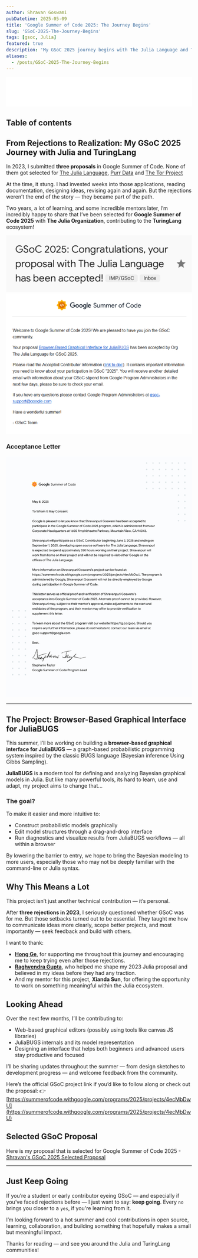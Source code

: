 ```yaml
---
author: Shravan Goswami
pubDatetime: 2025-05-09
title: 'Google Summer of Code 2025: The Journey Begins'
slug: 'GSoC-2025-The-Journey-Begins'
tags: [gsoc, Julia]
featured: true
description: 'My GSoC 2025 journey begins with The Julia Language and Turing.jl! I’ll be building a browser-based interface for JuliaBUGS.'
aliases:
  - /posts/GSoC-2025-The-Journey-Begins
---
```


![GSoC 2025](/blog/GSoC-2025-The-Journey-Begins/GSoC-Horizontal.svg)

## Table of contents

## From Rejections to Realization: My GSoC 2025 Journey with Julia and TuringLang

In 2023, I submitted **three proposals** in Google Summer of Code.
None of them got selected for [The Julia Language](./Shravan-Goswami-Julia-GSoC-Proposal.pdf), [Purr Data](./Shravan-Goswami-Purr-Data-GSoC-Proposal.pdf) and [The Tor Project](./Shravan-Goswami-Tor-GSoC-Proposal.pdf)

At the time, it stung. I had invested weeks into those applications, reading documentation, designing ideas, revising again and again. But the rejections weren’t the end of the story — they became part of the path.

Two years, a lot of learning, and some incredible mentors later, I’m incredibly happy to share that I’ve been selected for **Google Summer of Code 2025** with **The Julia Organization**, contributing to the **TuringLang** ecosystem!

![GSoC-Mail-Title](/blog/GSoC-2025-The-Journey-Begins/GSoC-Mail-Title.png)
![GSoC-Mail](/blog/GSoC-2025-The-Journey-Begins/GSoC-Mail.png)

### Acceptance Letter
![Shravanpuri-Goswami-GSoC-Acceptance-Letter](/blog/GSoC-2025-The-Journey-Begins/Shravanpuri-Goswami-GSoC-Acceptance-Letter.jpg)

---

## The Project: Browser-Based Graphical Interface for JuliaBUGS

This summer, I’ll be working on building a **browser-based graphical interface for JuliaBUGS** — a graph-based probabilistic programming system inspired by the classic BUGS language (Bayesian inference Using Gibbs Sampling).

**JuliaBUGS** is a modern tool for defining and analyzing Bayesian graphical models in Julia. But like many powerful tools, its hard to learn, use and adapt, my project aims to change that...

### The goal?

To make it easier and more intuitive to:

- Construct probabilistic models graphically
- Edit model structures through a drag-and-drop interface
- Run diagnostics and visualize results from JuliaBUGS workflows — all within a browser

By lowering the barrier to entry, we hope to bring the Bayesian modeling to more users, especially those who may not be deeply familiar with the command-line or Julia syntax.

## Why This Means a Lot

This project isn’t just another technical contribution — it’s personal.

After **three rejections in 2023**, I seriously questioned whether GSoC was for me. But those setbacks turned out to be essential. They taught me how to communicate ideas more clearly, scope better projects, and most importantly — seek feedback and build with others.

I want to thank:

- **[Hong Ge](https://mlg.eng.cam.ac.uk/hong/)**, for supporting me throughout this journey and encouraging me to keep trying even after those rejections.
- **[Raghvendra Gupta](https://www.linkedin.com/in/raghvendrag/)**, who helped me shape my 2023 Julia proposal and believed in my ideas before they had any traction.
- And my mentor for this project, **Xianda Sun**, for offering the opportunity to work on something meaningful within the Julia ecosystem.

## Looking Ahead

Over the next few months, I’ll be contributing to:

- Web-based graphical editors (possibly using tools like canvas JS libraries)
- JuliaBUGS internals and its model representation
- Designing an interface that helps both beginners and advanced users stay productive and focused

I’ll be sharing updates throughout the summer — from design sketches to development progress — and welcome feedback from the community.

Here’s the official GSoC project link if you’d like to follow along or check out the proposal:
👉 [https://summerofcode.withgoogle.com/programs/2025/projects/4ecMbDwU](https://summerofcode.withgoogle.com/programs/2025/projects/4ecMbDwU)

## Selected GSoC Proposal
Here is my proposal that is selected for Google Summer of Code 2025 - [Shravan's GSoC 2025 Selected Proposal](/Shravan-Goswami-GSoC-2025-JuliaLang-Proposal.pdf)

---

## Just Keep Going

If you’re a student or early contributor eyeing GSoC — and especially if you’ve faced rejections before — I just want to say: **keep going**. Every `no` brings you closer to a `yes`, if you're learning from it.

I’m looking forward to a hot summer  and cool contributions in open source, learning, collaboration, and building something that hopefully makes a small but meaningful impact.

Thanks for reading — and see you around the Julia and TuringLang communities!
